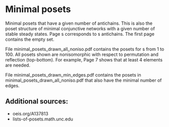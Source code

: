 # Minimal posets

Minimal posets that have a given number of antichains. This is also the poset structure of minimal conjunctive networks with a given number of stable steady states. Page s corresponds to s antichains. The first page contains the empty set.

File minimal_posets_drawn_all_noniso.pdf contains the posets for s from 1 to 100. All posets shown are nonisomorphic with respect to permutation and reflection (top-bottom). For example, Page 7 shows that at least 4 elements are needed.

File minimal_posets_drawn_min_edges.pdf contains the posets in minimal_posets_drawn_all_noniso.pdf that also have the minimal number of edges. 

## Additional sources:

- oeis.org/A137813
- lists-of-posets.math.unc.edu
